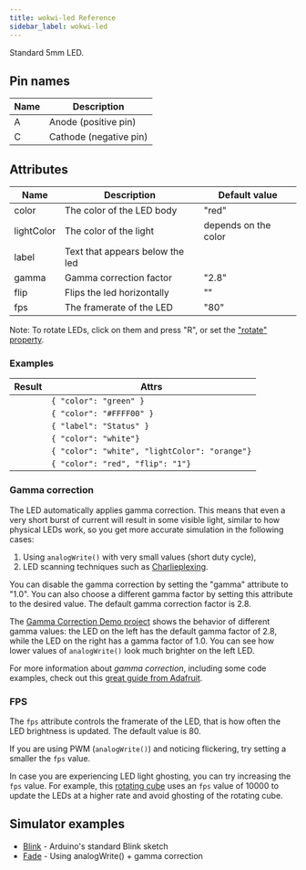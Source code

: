 ```yaml
---
title: wokwi-led Reference
sidebar_label: wokwi-led
---
```


Standard 5mm LED.

<wokwi-led />

## Pin names

| Name | Description            |
| ---- | ---------------------- |
| A    | Anode (positive pin)   |
| C    | Cathode (negative pin) |

## Attributes

| Name       | Description                     | Default value        |
| ---------- | ------------------------------- | -------------------- |
| color      | The color of the LED body       | "red"                |
| lightColor | The color of the light          | depends on the color |
| label      | Text that appears below the led |                      |
| gamma      | Gamma correction factor         | "2.8"                |
| flip       | Flips the led horizontally      | ""                   |
| fps        | The framerate of the LED        | "80"                 |

Note: To rotate LEDs, click on them and press "R", or set the ["rotate" property](../diagram-format#parts).

### Examples

| Result                                                    | Attrs                                         |
| --------------------------------------------------------- | --------------------------------------------- |
| <wokwi-led color="green" />                               | `{ "color": "green" }`                        |
| <wokwi-led color="#FFFF00" />                             | `{ "color": "#FFFF00" }`                      |
| <wokwi-led label="Status" />                              | `{ "label": "Status" }`                       |
| <wokwi-led color="white" />                               | `{ "color": "white"}`                         |
| <wokwi-led color="white" lightColor="orange" value="1" /> | `{ "color": "white", "lightColor": "orange"}` |
| <wokwi-led color="red" flip="1"/>                         | `{ "color": "red", "flip": "1"}`              |

### Gamma correction

The LED automatically applies gamma correction. This means that even a very short burst of current will result
in some visible light, similar to how physical LEDs work, so you get more accurate simulation in the following cases:

1. Using `analogWrite()` with very small values (short duty cycle),
2. LED scanning techniques such as [Charlieplexing](https://goodarduinocode.com/guides/charlieplexing).

You can disable the gamma correction by setting the "gamma" attribute to "1.0". You can also choose a different
gamma factor by setting this attribute to the desired value. The default gamma correction factor is 2.8.

The [Gamma Correction Demo project](https://wokwi.com/projects/304762988710068800) shows the behavior of different gamma values: the LED on the left has the default gamma factor of 2.8, while the LED on the right has a gamma factor of 1.0. You can see how lower values of `analogWrite()` look much brighter on the left LED.

For more information about _gamma correction_, including some code examples, check out this [great guide from Adafruit](https://learn.adafruit.com/led-tricks-gamma-correction).

### FPS

The `fps` attribute controls the framerate of the LED, that is how often the LED brightness is updated. The default value is 80.

If you are using PWM (`analogWrite()`) and noticing flickering, try setting a smaller the `fps` value.

In case you are experiencing LED light ghosting, you can try increasing the `fps` value. For example, this [rotating cube](https://wokwi.com/projects/355020415991153665) uses an `fps` value of 10000 to update the LEDs at a higher rate and avoid ghosting of the rotating cube.

## Simulator examples

- [Blink](https://wokwi.com/projects/344891652101374548) - Arduino's standard Blink sketch
- [Fade](https://wokwi.com/projects/313268562698437186) - Using analogWrite() + gamma correction
